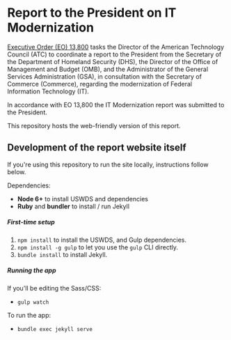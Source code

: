 # Report to the President on IT Modernization

[Executive Order (EO) 13,800](https://www.whitehouse.gov/the-press-office/2017/05/11/presidential-executive-order-strengthening-cybersecurity-federal) tasks the Director of the American Technology Council (ATC) to coordinate a report to the President from the Secretary of the Department of Homeland Security (DHS), the Director of the Office of Management and Budget (OMB), and the Administrator of the General Services Administration (GSA), in consultation with the Secretary of Commerce (Commerce), regarding the modernization of Federal Information Technology (IT).

In accordance with EO 13,800 the IT Modernization report was submitted to the President.

This repository hosts the web-friendly version of this report.

## Development of the report website itself

If you're using this repository to run the site locally, instructions follow below.

Dependencies:

* **Node 6+** to install USWDS and dependencies
* **Ruby** and **bundler** to install / run Jekyll

##### First-time setup

1. `npm install` to install the USWDS, and Gulp dependencies.
2. `npm install -g gulp` to let you use the `gulp` CLI directly.
3. `bundle install` to install Jekyll.

##### Running the app

If you'll be editing the Sass/CSS:

* `gulp watch`

To run the app:

* `bundle exec jekyll serve`
